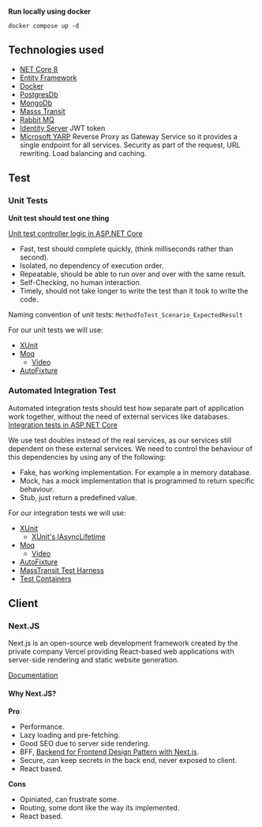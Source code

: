 


**Run locally using docker**

`docker compose up -d`

## Technologies used

* [NET Core 8]()
* [Entity Framework]()
* [Docker]()
* [PostgresDb]()
* [MongoDb]()
* [Masss Transit]()
* [Rabbit MQ]()
* [Identity Server](https://docs.duendesoftware.com/identityserver/v7) JWT token
* [Microsoft YARP](https://microsoft.github.io/reverse-proxy/) Reverse Proxy as Gateway Service so it provides a single endpoint for all services. Security as part of the request, URL rewriting. Load balancing and caching.


## Test

### Unit Tests

**Unit test should test one thing**

[Unit test controller logic in ASP.NET Core](https://learn.microsoft.com/en-us/aspnet/core/mvc/controllers/testing?view=aspnetcore-8.0)

* Fast, test should complete quickly, (think milliseconds rather than second).
* Isolated, no dependency of execution order.
* Repeatable, should be able to run over and over with the same result.
* Self-Checking, no human interaction.
* Timely, should not take longer to write the test than it took to write the code.

Naming convention of unit tests:
`MethodToTest_Scenario_ExpectedResult`

For our unit tests we will use:

* [XUnit](https://xunit.net/)
* [Moq](https://github.com/devlooped/moq/wiki)
    * [Video](https://learn.microsoft.com/en-us/shows/visual-studio-toolbox/unit-testing-moq-framework)
* [AutoFixture](https://github.com/AutoFixture/AutoFixture?tab=readme-ov-file#documentation)

### Automated Integration Test

Automated integration tests should test how separate part of application work together, without the need of external services like databases.
[Integration tests in ASP.NET Core](https://learn.microsoft.com/en-us/aspnet/core/test/integration-tests?view=aspnetcore-8.0)

We use test doubles instead of the real services, as our services still dependent on these external services. We need to control the behaviour of this dependencies by using any of the following:

* Fake, has working implementation. For example a in memory database.
* Mock, has a mock implementation that is programmed to return specific behaviour.
* Stub, just return a predefined value.

For our integration tests we will use:

* [XUnit](https://xunit.net/)
    * [XUnit's IAsyncLifetime](https://www.danclarke.com/cleaner-tests-with-iasynclifetime)
* [Moq](https://github.com/devlooped/moq/wiki)
    * [Video](https://learn.microsoft.com/en-us/shows/visual-studio-toolbox/unit-testing-moq-framework)
* [AutoFixture](https://github.com/AutoFixture/AutoFixture?tab=readme-ov-file#documentation)
* [MassTransit Test Harness](https://masstransit.io/documentation/concepts/testing)
* [Test Containers](https://www.azureblue.io/asp-net-core-integration-tests-with-test-containers-and-postgres/)


## Client

### Next.JS

Next.js is an open-source web development framework created by the private company Vercel providing React-based web applications with server-side rendering and static website generation.

[Documentation](https://nextjs.org/docs)

#### Why Next.JS?

**Pro**
* Performance.
* Lazy loading and pre-fetching.
* Good SEO due to server side rendering.
* BFF, [Backend for Frontend Design Pattern with Next.js](https://dev.to/adelhamad/bff-backend-for-frontend-design-pattern-with-nextjs-3od0).
* Secure, can keep secrets in the back end, never exposed to client.
* React based.

**Cons**

* Opiniated, can frustrate some.
* Routing, some dont like the way its implemented.
* React based.

